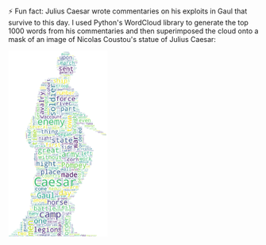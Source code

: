 ⚡ Fun fact: Julius Caesar wrote commentaries on his exploits in Gaul that survive to this day. I used Python's WordCloud library to generate the top 1000 words from his commentaries and then superimposed the cloud onto a mask of an image of Nicolas Coustou's statue of Julius Caesar:

<img src="https://raw.githubusercontent.com/RobertsEng/RobertsEng/main/caesarcloud.png" width="200"/>


<!--
**RobertsEng/RobertsEng** is a ✨ _special_ ✨ repository because its `README.md` (this file) appears on your GitHub profile.

Here are some ideas to get you started:

- 🔭 I’m currently working on ...
- 🌱 I’m currently learning ...
- 👯 I’m looking to collaborate on ...
- 🤔 I’m looking for help with ...
- 💬 Ask me about ...
- 📫 How to reach me: ...
- 😄 Pronouns: ...
- ⚡ Fun fact: ...
-->
